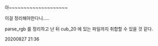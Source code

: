 아~~~~~~~~~~~~~~~~~~~~

이걸 정리해야한다니.....

parse_rgb 를 정리하고 난 뒤 cub_20 에 있는 파일까지 취합할 수 있을 것 같다.

20200827 21:36